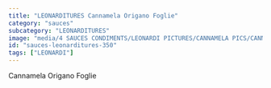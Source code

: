 ```yaml
---
title: "LEONARDITURES Cannamela Origano Foglie"
category: "sauces"
subcategory: "LEONARDITURES"
image: "media/4 SAUCES CONDIMENTS/LEONARDI PICTURES/CANNAMELA PICS/CANNAMELA ORIGANO FOGLIE.png"
id: "sauces-leonarditures-350"
tags: ["LEONARDI"]
---
```


Cannamela Origano Foglie

